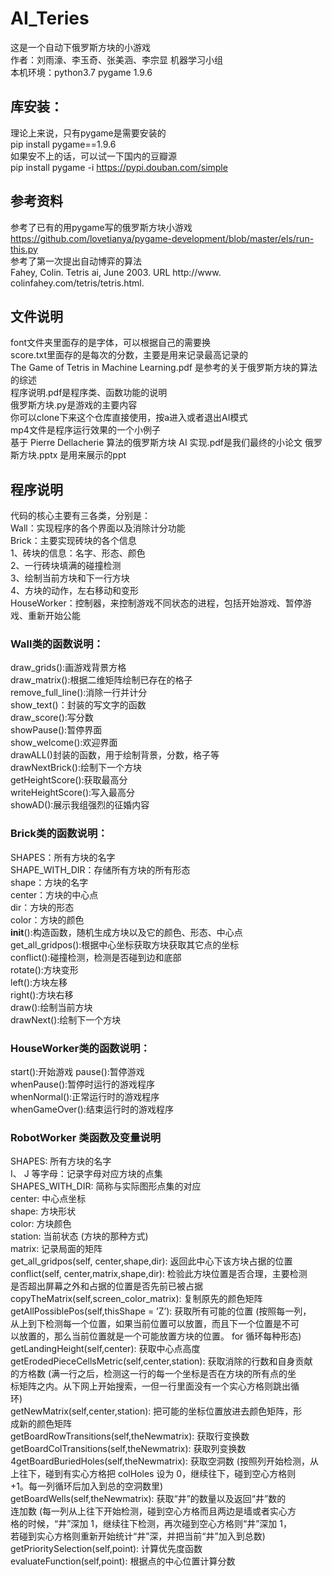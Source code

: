 # AI_Teries
这是一个自动下俄罗斯方块的小游戏  
作者：刘雨濠、李玉奇、张美涵、李宗显 机器学习小组  
本机环境：python3.7  pygame 1.9.6   
## 库安装：   
理论上来说，只有pygame是需要安装的   
pip install pygame==1.9.6   
如果安不上的话，可以试一下国内的豆瓣源   
pip install pygame -i https://pypi.douban.com/simple   
##  参考资料  
参考了已有的用pygame写的俄罗斯方块小游戏  
https://github.com/lovetianya/pygame-development/blob/master/els/run-this.py   
参考了第一次提出自动博弈的算法  
Fahey, Colin. Tetris ai, June 2003. URL http://www. colinfahey.com/tetris/tetris.html.  


## 文件说明   
font文件夹里面存的是字体，可以根据自己的需要换   
score.txt里面存的是每次的分数，主要是用来记录最高记录的  
The Game of Tetris in Machine Learning.pdf 是参考的关于俄罗斯方块的算法的综述  
程序说明.pdf是程序类、函数功能的说明  
俄罗斯方块.py是游戏的主要内容  
你可以clone下来这个仓库直接使用，按a进入或者退出AI模式   
mp4文件是程序运行效果的一个小例子  
基于 Pierre Dellacherie 算法的俄罗斯方块 AI 实现.pdf是我们最终的小论文
俄罗斯方块.pptx 是用来展示的ppt
## 程序说明  
代码的核心主要有三各类，分别是：  
Wall：实现程序的各个界面以及消除计分功能  
Brick：主要实现砖块的各个信息  
1、砖块的信息：名字、形态、颜色  
2、一行砖块填满的碰撞检测  
3、绘制当前方块和下一行方块  
4、方块的动作，左右移动和变形  
HouseWorker：控制器，来控制游戏不同状态的进程，包括开始游戏、暂停游戏、重新开始公能  
### Wall类的函数说明：  
draw_grids():画游戏背景方格  
draw_matrix():根据二维矩阵绘制已存在的格子  
remove_full_line():消除一行并计分  
show_text()：封装的写文字的函数  
draw_score():写分数  
showPause():暂停界面  
show_welcome():欢迎界面  
drawALL()封装的函数，用于绘制背景，分数，格子等  
drawNextBrick():绘制下一个方块  
getHeightScore():获取最高分  
writeHeightScore():写入最高分  
showAD():展示我组强烈的征婚内容
### Brick类的函数说明：  
SHAPES：所有方块的名字   
SHAPE_WITH_DIR：存储所有方块的所有形态  
shape：方块的名字  
center：方块的中心点  
dir：方块的形态  
color：方块的颜色  
__init__():构造函数，随机生成方块以及它的颜色、形态、中心点  
get_all_gridpos():根据中心坐标获取方块获取其它点的坐标  
conflict():碰撞检测，检测是否碰到边和底部  
rotate():方块变形  
left():方块左移  
right():方块右移  
draw():绘制当前方块  
drawNext():绘制下一个方块  
### HouseWorker类的函数说明：
start():开始游戏
pause():暂停游戏  
whenPause():暂停时运行的游戏程序  
whenNormal():正常运行时的游戏程序  
whenGameOver():结束运行时的游戏程序  
### RobotWorker 类函数及变量说明  
SHAPES: 所有方块的名字  
I、 J 等字母：记录字母对应方块的点集  
SHAPES_WITH_DIR: 简称与实际图形点集的对应  
center: 中心点坐标  
shape: 方块形状  
color: 方块颜色  
station: 当前状态 (方块的那种方式)  
matrix: 记录局面的矩阵  
get_all_gridpos(self, center,shape,dir): 返回此中心下该方块占据的位置  
conflict(self, center,matrix,shape,dir): 检验此方块位置是否合理，主要检测  
是否超出屏幕之外和占据的位置是否先前已被占据  
copyTheMatrix(self,screen_color_matrix): 复制原先的颜色矩阵  
getAllPossiblePos(self,thisShape = ’Z’): 获取所有可能的位置 (按照每一列，  
从上到下检测每一个位置，如果当前位置可以放置，而且下一个位置是不可  
以放置的，那么当前位置就是一个可能放置方块的位置。 for 循环每种形态)  
getLandingHeight(self,center): 获取中心点高度  
getErodedPieceCellsMetric(self,center,station): 获取消除的行数和自身贡献  
的方格数 (满一行之后，检测这一行的每一个坐标是否在方块的所有点的坐  
标矩阵之内。从下网上开始搜索，一但一行里面没有一个实心方格则跳出循  
环)  
getNewMatrix(self,center,station): 把可能的坐标位置放进去颜色矩阵，形  
成新的颜色矩阵  
getBoardRowTransitions(self,theNewmatrix): 获取行变换数  
getBoardColTransitions(self,theNewmatrix): 获取列变换数  
4getBoardBuriedHoles(self,theNewmatrix): 获取空洞数 (按照列开始检测，从  
上往下，碰到有实心方格把 colHoles 设为 0，继续往下，碰到空心方格则  
+1。每一列循环后加入到总的空洞数里)  
getBoardWells(self,theNewmatrix): 获取“井”的数量以及返回“井”数的  
连加数 (每一列从上往下开始检测，碰到空心方格而且两边是墙或者实心方  
格的时候，“井”深加 1，继续往下检测，再次碰到空心方格则“井”深加 1，  
若碰到实心方格则重新开始统计“井”深，并把当前“井”加入到总数)  
getPrioritySelection(self,point): 计算优先度函数  
evaluateFunction(self,point): 根据点的中心位置计算分数  
